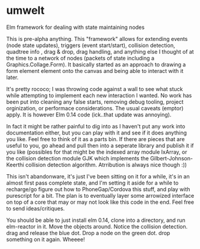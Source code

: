 # umwelt
Elm framework for dealing with state maintaining nodes

This is pre-alpha anything. This "framework" allows for extending events (node state updates),
triggers (event start/start), collision detection, quadtree info , drag & drop, drag handling,
and anything else I thought of at the time to a network of nodes (packets of state including a Graphics.Collage.Form).
It basically started as an approach to drawing a form element element onto the canvas and being
able to interact with it later.

It's pretty rococo; I was throwing code against a wall to see what stuck while attempting to
implement each new interaction I wanted. No work has been put into cleaning any false starts,
removing debug tooling, project orginization, or performace considerations.
The usual caveats (emptor) apply. It is however Elm 0.14 code (ick..that update was annoying).

In fact it might be rather painful to dig into as I haven't put any work into documentation either,
but you can play with it and see if it does anything you like. Feel free to think of it as a parts
bin. If there are pieces that are useful to you, go ahead and pull then into a seperate library and
publish it if you like (possibles for that might be the indexed array module IxArray, or the
collision detection module GJK which implements the Gilbert-Johnson-Keerthi collision detection
algorithm. Atrribution is always nice though :))

This isn't abandonware, it's just I've been sitting on it for a while, it's in an almost first
pass complete state, and I'm setting it aside for a while to recharge/go figure out how to PhoneGap/Cordova
this stuff, and play with purescript for a bit. The plan is to eventually layer some arrowized interface
on top of a core that may or may not look like this code in the end.
Feel free to send ideas/critiques. 

You should be able to just install elm 0.14, clone into a directory, and run elm-reactor in it.
Move the objects around. Notice the collision detection. drag and release the blue dot. Drop a node on
the green dot. drop something on it again. Wheeee!
